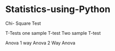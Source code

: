 # Statistics-using-Python

Chi- Square Test

T-Tests
one sample T-test
Two sample T-test

Anova
1 way Anova
2 Way Anova
